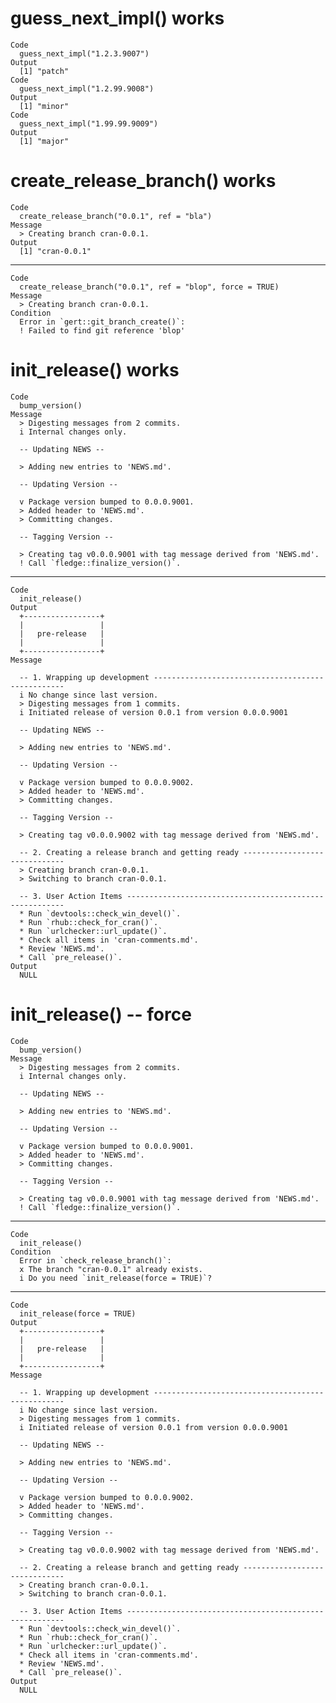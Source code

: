 # guess_next_impl() works

    Code
      guess_next_impl("1.2.3.9007")
    Output
      [1] "patch"
    Code
      guess_next_impl("1.2.99.9008")
    Output
      [1] "minor"
    Code
      guess_next_impl("1.99.99.9009")
    Output
      [1] "major"

# create_release_branch() works

    Code
      create_release_branch("0.0.1", ref = "bla")
    Message
      > Creating branch cran-0.0.1.
    Output
      [1] "cran-0.0.1"

---

    Code
      create_release_branch("0.0.1", ref = "blop", force = TRUE)
    Message
      > Creating branch cran-0.0.1.
    Condition
      Error in `gert::git_branch_create()`:
      ! Failed to find git reference 'blop'

# init_release() works

    Code
      bump_version()
    Message
      > Digesting messages from 2 commits.
      i Internal changes only.
      
      -- Updating NEWS --
      
      > Adding new entries to 'NEWS.md'.
      
      -- Updating Version --
      
      v Package version bumped to 0.0.0.9001.
      > Added header to 'NEWS.md'.
      > Committing changes.
      
      -- Tagging Version --
      
      > Creating tag v0.0.0.9001 with tag message derived from 'NEWS.md'.
      ! Call `fledge::finalize_version()`.

---

    Code
      init_release()
    Output
      +-----------------+
      |                 |
      |   pre-release   |
      |                 |
      +-----------------+
    Message
      
      -- 1. Wrapping up development --------------------------------------------------
      i No change since last version.
      > Digesting messages from 1 commits.
      i Initiated release of version 0.0.1 from version 0.0.0.9001
      
      -- Updating NEWS --
      
      > Adding new entries to 'NEWS.md'.
      
      -- Updating Version --
      
      v Package version bumped to 0.0.0.9002.
      > Added header to 'NEWS.md'.
      > Committing changes.
      
      -- Tagging Version --
      
      > Creating tag v0.0.0.9002 with tag message derived from 'NEWS.md'.
      
      -- 2. Creating a release branch and getting ready ------------------------------
      > Creating branch cran-0.0.1.
      > Switching to branch cran-0.0.1.
      
      -- 3. User Action Items --------------------------------------------------------
      * Run `devtools::check_win_devel()`.
      * Run `rhub::check_for_cran()`.
      * Run `urlchecker::url_update()`.
      * Check all items in 'cran-comments.md'.
      * Review 'NEWS.md'.
      * Call `pre_release()`.
    Output
      NULL

# init_release() -- force

    Code
      bump_version()
    Message
      > Digesting messages from 2 commits.
      i Internal changes only.
      
      -- Updating NEWS --
      
      > Adding new entries to 'NEWS.md'.
      
      -- Updating Version --
      
      v Package version bumped to 0.0.0.9001.
      > Added header to 'NEWS.md'.
      > Committing changes.
      
      -- Tagging Version --
      
      > Creating tag v0.0.0.9001 with tag message derived from 'NEWS.md'.
      ! Call `fledge::finalize_version()`.

---

    Code
      init_release()
    Condition
      Error in `check_release_branch()`:
      x The branch "cran-0.0.1" already exists.
      i Do you need `init_release(force = TRUE)`?

---

    Code
      init_release(force = TRUE)
    Output
      +-----------------+
      |                 |
      |   pre-release   |
      |                 |
      +-----------------+
    Message
      
      -- 1. Wrapping up development --------------------------------------------------
      i No change since last version.
      > Digesting messages from 1 commits.
      i Initiated release of version 0.0.1 from version 0.0.0.9001
      
      -- Updating NEWS --
      
      > Adding new entries to 'NEWS.md'.
      
      -- Updating Version --
      
      v Package version bumped to 0.0.0.9002.
      > Added header to 'NEWS.md'.
      > Committing changes.
      
      -- Tagging Version --
      
      > Creating tag v0.0.0.9002 with tag message derived from 'NEWS.md'.
      
      -- 2. Creating a release branch and getting ready ------------------------------
      > Creating branch cran-0.0.1.
      > Switching to branch cran-0.0.1.
      
      -- 3. User Action Items --------------------------------------------------------
      * Run `devtools::check_win_devel()`.
      * Run `rhub::check_for_cran()`.
      * Run `urlchecker::url_update()`.
      * Check all items in 'cran-comments.md'.
      * Review 'NEWS.md'.
      * Call `pre_release()`.
    Output
      NULL

